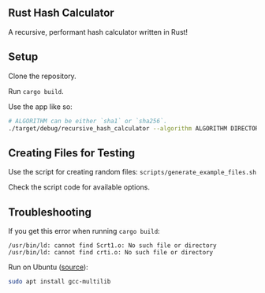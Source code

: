## Rust Hash Calculator

A recursive, performant hash calculator written in Rust!

## Setup

Clone the repository.

Run `cargo build`.

Use the app like so:

```sh
# ALGORITHM can be either `sha1` or `sha256`.
./target/debug/recursive_hash_calculator --algorithm ALGORITHM DIRECTORY
```

## Creating Files for Testing

Use the script for creating random files: `scripts/generate_example_files.sh`

Check the script code for available options.

## Troubleshooting

If you get this error when running `cargo build`:

```console
/usr/bin/ld: cannot find Scrt1.o: No such file or directory
/usr/bin/ld: cannot find crti.o: No such file or directory
```

Run on Ubuntu ([source](https://stackoverflow.com/questions/6329887/how-to-fix-linker-error-cannot-find-crt1-o)):

```sh
sudo apt install gcc-multilib
```
